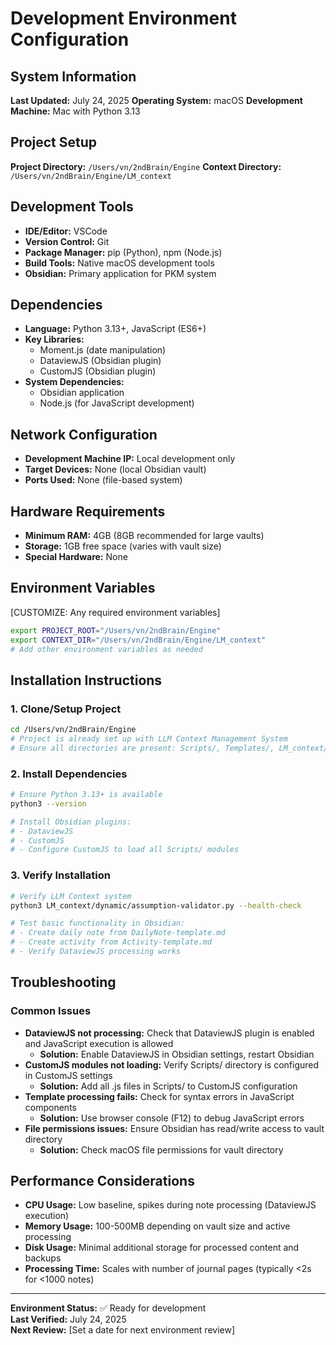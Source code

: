 # Development Environment Configuration

## System Information
**Last Updated:** July 24, 2025
**Operating System:** macOS
**Development Machine:** Mac with Python 3.13

## Project Setup
**Project Directory:** `/Users/vn/2ndBrain/Engine`
**Context Directory:** `/Users/vn/2ndBrain/Engine/LM_context`

## Development Tools
- **IDE/Editor:** VSCode
- **Version Control:** Git
- **Package Manager:** pip (Python), npm (Node.js)
- **Build Tools:** Native macOS development tools
- **Obsidian:** Primary application for PKM system

## Dependencies
- **Language:** Python 3.13+, JavaScript (ES6+)
- **Key Libraries:** 
  - Moment.js (date manipulation)
  - DataviewJS (Obsidian plugin)
  - CustomJS (Obsidian plugin)
- **System Dependencies:** 
  - Obsidian application
  - Node.js (for JavaScript development)

## Network Configuration
- **Development Machine IP:** Local development only
- **Target Devices:** None (local Obsidian vault)
- **Ports Used:** None (file-based system)

## Hardware Requirements
- **Minimum RAM:** 4GB (8GB recommended for large vaults)
- **Storage:** 1GB free space (varies with vault size)
- **Special Hardware:** None

## Environment Variables
[CUSTOMIZE: Any required environment variables]
```bash
export PROJECT_ROOT="/Users/vn/2ndBrain/Engine"
export CONTEXT_DIR="/Users/vn/2ndBrain/Engine/LM_context"
# Add other environment variables as needed
```

## Installation Instructions

### 1. Clone/Setup Project
```bash
cd /Users/vn/2ndBrain/Engine
# Project is already set up with LLM Context Management System
# Ensure all directories are present: Scripts/, Templates/, LM_context/
```

### 2. Install Dependencies
```bash
# Ensure Python 3.13+ is available
python3 --version

# Install Obsidian plugins:
# - DataviewJS
# - CustomJS
# - Configure CustomJS to load all Scripts/ modules
```

### 3. Verify Installation
```bash
# Verify LLM Context system
python3 LM_context/dynamic/assumption-validator.py --health-check

# Test basic functionality in Obsidian:
# - Create daily note from DailyNote-template.md
# - Create activity from Activity-template.md
# - Verify DataviewJS processing works
```

## Troubleshooting

### Common Issues
- **DataviewJS not processing:** Check that DataviewJS plugin is enabled and JavaScript execution is allowed
  - **Solution:** Enable DataviewJS in Obsidian settings, restart Obsidian
- **CustomJS modules not loading:** Verify Scripts/ directory is configured in CustomJS settings
  - **Solution:** Add all .js files in Scripts/ to CustomJS configuration
- **Template processing fails:** Check for syntax errors in JavaScript components
  - **Solution:** Use browser console (F12) to debug JavaScript errors
- **File permissions issues:** Ensure Obsidian has read/write access to vault directory
  - **Solution:** Check macOS file permissions for vault directory

## Performance Considerations
- **CPU Usage:** Low baseline, spikes during note processing (DataviewJS execution)
- **Memory Usage:** 100-500MB depending on vault size and active processing
- **Disk Usage:** Minimal additional storage for processed content and backups
- **Processing Time:** Scales with number of journal pages (typically <2s for <1000 notes)

---

**Environment Status:** ✅ Ready for development  
**Last Verified:** July 24, 2025  
**Next Review:** [Set a date for next environment review]

